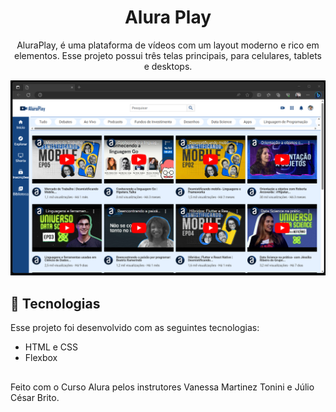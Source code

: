 <h1 align="center"> Alura Play </h1>

<p align="center">
AluraPlay, é uma plataforma de vídeos com um layout moderno e rico em elementos. Esse projeto possui três telas principais, para celulares, tablets e desktops. <br/>
</p>

<p align="center">
  <img alt="projeto Alura Play" src=https://github.com/carolinapedroni/aluraplay/blob/main/aluraplay.png
</p>

## 🚀 Tecnologias

Esse projeto foi desenvolvido com as seguintes tecnologias:

- HTML e CSS
- Flexbox

## 
Feito com o Curso Alura pelos instrutores Vanessa Martinez Tonini e Júlio César Brito.
